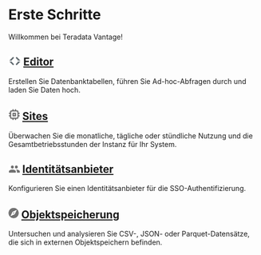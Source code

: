 Erste Schritte
==============

Willkommen bei Teradata Vantage!

![Editor](../Images/editor-icn-overview.png) [Editor](../Editor/Editor-Overview-GS.md)
--------------------------------------------------------------------------------------

Erstellen Sie Datenbanktabellen, führen Sie Ad-hoc-Abfragen durch und laden Sie Daten hoch.

![Sites](../Images/cov-icon-sites.png) [Sites](../Sites/Sites-Overview-GS.md)
-----------------------------------------------------------------------------

Überwachen Sie die monatliche, tägliche oder stündliche Nutzung und die Gesamtbetriebsstunden der Instanz für Ihr System.

![Identity Provider](../Images/cov-icon-identity.png) [Identitätsanbieter](../IdentityProviders/Identity-Providers-Configure.md)
--------------------------------------------------------------------------------------------------------------------------------

Konfigurieren Sie einen Identitätsanbieter für die SSO-Authentifizierung.

![Object Storage](../Images/object-icn-storage.png) [Objektspeicherung](../ObjectStorage/Object-Storage-Overview-GS.md)
-----------------------------------------------------------------------------------------------------------------------

Untersuchen und analysieren Sie CSV-, JSON- oder Parquet-Datensätze, die sich in externen Objektspeichern befinden.
